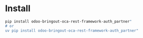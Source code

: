 # Install

```bash
pip install odoo-bringout-oca-rest-framework-auth_partner"
# or
uv pip install odoo-bringout-oca-rest-framework-auth_partner"
```

